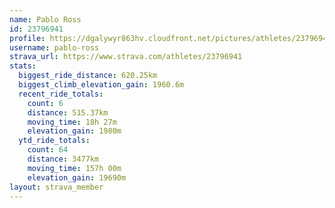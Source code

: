 ```yaml
---
name: Pablo Ross
id: 23796941
profile: https://dgalywyr863hv.cloudfront.net/pictures/athletes/23796941/14615399/1/large.jpg
username: pablo-ross
strava_url: https://www.strava.com/athletes/23796941
stats:
  biggest_ride_distance: 620.25km
  biggest_climb_elevation_gain: 1960.6m
  recent_ride_totals:
    count: 6
    distance: 515.37km
    moving_time: 18h 27m
    elevation_gain: 1980m
  ytd_ride_totals:
    count: 64
    distance: 3477km
    moving_time: 157h 00m
    elevation_gain: 19690m
layout: strava_member
--- 
```

